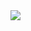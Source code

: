 
<a href="https://portal.azure.com/#create/Microsoft.Template/uri/<HERE_URL>" target="_blank">
  <img src="https://aka.ms/deploytoazurebutton"/>
</a>
